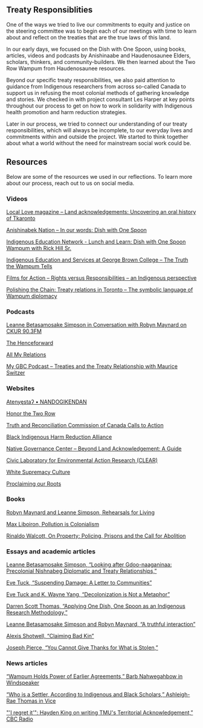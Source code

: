 ## Treaty Responsiblities

One of the ways we tried to live our commitments to equity and justice on the steering committee was to begin each of our meetings with time to learn about and reflect on the treaties that are the true laws of this land. 

In our early days, we focused on the Dish with One Spoon, using books, articles, videos and podcasts by Anishinaabe and Haudenosaunee Elders, scholars, thinkers, and community-builders. We then learned about the Two Row Wampum from Haudenosaunee resources. 

Beyond our specific treaty responsibilities, we also paid attention to guidance from Indigenous researchers from across so-called Canada to support us in refusing the most colonial methods of gathering knowledge and stories. We checked in with project consultant Les Harper at key points throughout our process to get on how to work in solidarity with Indigenous health promotion and harm reduction strategies. 

Later in our process, we tried to connect our understanding of our treaty responsibilities, which will always be incomplete, to our everyday lives and commitments within and outside the project. We started to think together about what a world without the need for mainstream social work could be. 

## Resources

Below are some of the resources we used in our reflections. To learn more about our process, reach out to us on social media.

### Videos

[Local Love magazine – Land acknowledgements: Uncovering an oral history of Tkaronto](https://www.youtube.com/watch?v=voXySM-knRc)

[Anishinabek Nation – In our words: Dish with One Spoon](https://www.youtube.com/watch?v=KOsng_pASNw)

[Indigenous Education Network - Lunch and Learn: Dish with One Spoon Wampum with Rick Hill Sr.](https://www.youtube.com/watch?v=SiU5uvGXhxA)

[Indigenous Education and Services at George Brown College – The Truth the Wampum Tells](https://www.youtube.com/watch?v=Q-O4pbKLf9k)

[Films for Action – Rights versus Responsibilities – an Indigenous perspective](https://www.youtube.com/watch?v=z40kI4qRGNM)

[Polishing the Chain: Treaty relations in Toronto – The symbolic language of Wampum diplomacy](https://www.youtube.com/watch?v=HFdxbqLiAAk)

### Podcasts

[Leanne Betasamosake Simpson in Conversation with Robyn Maynard on CKUR 90.3FM](https://soundcloud.com/radiockut/leanne-betasamosake-simpson-in-conversation-with-robyn-maynard)

[The Henceforward](http://www.thehenceforward.com/)

[All My Relations](https://www.allmyrelationspodcast.com/)

[My GBC Podcast – Treaties and the Treaty Relationship with Maurice Switzer](https://www.youtube.com/watch?v=0OBhKC-hrjw)

### Websites

[Atenyęstaʔ • NANDOGIKENDAN](https://nandogikendan.com/o/about/)

[Honor the Two Row](https://honorthetworow.org/)

[Truth and Reconciliation Commission of Canada Calls to Action](http://trc.ca/assets/pdf/Calls_to_Action_English2.pdf)

[Black Indigenous Harm Reduction Alliance](https://www.blackindigenousharmredux.org/)

[Native Governance Center – Beyond Land Acknowledgement: A Guide](https://nativegov.org/news/beyond-land-acknowledgment-guide/)

[Civic Laboratory for Environmental Action Research (CLEAR)](https://civiclaboratory.nl/)

[White Supremacy Culture](https://www.whitesupremacyculture.info/characteristics.html)

[Proclaiming our Roots](https://www.proclaimingourroots.com/)

### Books

[Robyn Maynard and Leanne Simpson, Rehearsals for Living](https://www.penguinrandomhouse.ca/books/675719/rehearsals-for-living-by-robyn-maynard-and-leanne-betasamosake-simpson/9781039000650)

[Max Liboiron, Pollution is Colonialism](https://www.dukeupress.edu/pollution-is-colonialism)

[Rinaldo Walcott, On Property: Policing, Prisons and the Call for Abolition](https://www.akpress.org/on-property.html)

### Essays and academic articles

[Leanne Betasamosake Simpson, “Looking after Gdoo-naaganinaa: Precolonial Nishnabeg Diplomatic and Treaty Relationships,”](https://nandogikendan.com/wp-content/uploads/2018/04/69b9f-23-2-simpson.pdf)

[Eve Tuck, “Suspending Damage: A Letter to Communities”](http://pages.ucsd.edu/~rfrank/class_web/ES-114A/Week%204/TuckHEdR79-3.pdf)

[Eve Tuck and K. Wayne Yang, “Decolonization is Not a Metaphor”](https://jps.library.utoronto.ca/index.php/des/article/view/18630/15554)

[Darren Scott Thomas, “Applying One Dish, One Spoon as an Indigenous Research Methodology,”](https://journals.sagepub.com/doi/full/10.1177/11771801221087864#:~:text=I%20called%20this%20new%20adapted,peacefully%20share%20lands%20and%20resources)

[Leanne Betasamosake Simpson and Robyn Maynard, “A truthful interaction”](https://maisonneuve.org/article/2020/11/17/a-truthful-interaction/)

[Alexis Shotwell, “Claiming Bad Kin”](https://alexisshotwell.com/2018/03/02/claiming-bad-kin/)

[Joseph Pierce, “You Cannot Give Thanks for What is Stolen,”](https://hyperallergic.com/783269/you-cannot-give-thanks-for-what-is-stolen/)

### News articles

[“Wampum Holds Power of Earlier Agreements,” Barb Nahwegahbow in Windspeaker](https://www.ammsa.com/publications/windspeaker/wampum-holds-power-earliest-agreements)  

[“Who is a Settler, According to Indigenous and Black Scholars,” Ashleigh-Rae Thomas in Vice](https://www.vice.com/en/article/gyajj4/who-is-a-settler-according-to-indigenous-and-black-scholars)

["'I regret it'": Hayden King on writing TMU's Territorial Acknowledgement,” CBC Radio](https://www.cbc.ca/radio/unreserved/redrawing-the-lines-1.4973363/i-regret-it-hayden-king-on-writing-ryerson-university-s-territorial-acknowledgement-1.4973371) 
